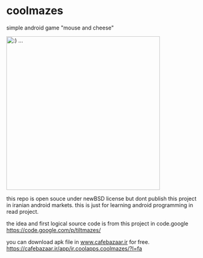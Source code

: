 # coolmazes
simple android game "mouse and cheese" 

 <img src="https://s.cafebazaar.ir/1/upload/screenshot/ir.coolapps.coolmazes2.jpg" alt=":) ..." height="400" width="400"> 

this repo is open souce under newBSD license 
but dont publish this project in iranian android markets. 
this is just for learning android programming in read project.

the idea and first logical source code is from this project in code.google <br>
https://code.google.com/p/tiltmazes/

you can download apk file in www.cafebazaar.ir for free. <br>
https://cafebazaar.ir/app/ir.coolapps.coolmazes/?l=fa


